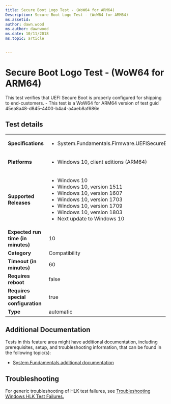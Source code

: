 ```yaml
---
title: Secure Boot Logo Test - (WoW64 for ARM64)
Description: Secure Boot Logo Test - (WoW64 for ARM64)
ms.assetid: 
author: dawn.wood
ms.author: dawnwood
ms.date: 10/11/2018
ms.topic: article


---
```


# Secure Boot Logo Test - (WoW64 for ARM64)

This test verifies that UEFI Secure Boot is properly configured for shipping to end-customers. - This test is a WoW64 for ARM64 version of test guid 45ea8a48-d845-4400-b4a4-a4aeb8af686e

## Test details
|||
|---|---|
| **Specifications**  | <ul><li>System.Fundamentals.Firmware.UEFISecureBoot</li></ul> |  
| **Platforms**   | <ul><li>Windows 10, client editions (ARM64)</li></ul> |
| **Supported Releases** | <ul><li>Windows 10</li><li>Windows 10, version 1511</li><li>Windows 10, version 1607</li><li>Windows 10, version 1703</li><li>Windows 10, version 1709</li><li>Windows 10, version 1803</li><li>Next update to Windows 10</li></ul> |
|**Expected run time (in minutes)**| 10 |
|**Category**| Compatibility |
|**Timeout (in minutes)**| 60 |
|**Requires reboot**| false |
|**Requires special configuration**| true |
|**Type**| automatic |




## Additional Documentation
Tests in this feature area might have additional documentation, including prerequisites, setup, and troubleshooting information, that can be found in the following topic(s): <ul><li>[System.Fundamentals additional documentation](system-fundamentals-additional-documentation.md)</li></ul>

## Troubleshooting
For generic troubleshooting of HLK test failures, see [Troubleshooting Windows HLK Test Failures.](..\user\troubleshooting-windows-hlk-test-failures.md)
